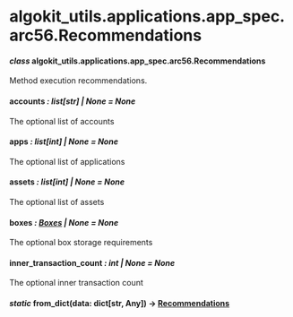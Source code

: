 # algokit_utils.applications.app_spec.arc56.Recommendations

#### *class* algokit_utils.applications.app_spec.arc56.Recommendations

Method execution recommendations.

#### accounts *: list[str] | None* *= None*

The optional list of accounts

#### apps *: list[int] | None* *= None*

The optional list of applications

#### assets *: list[int] | None* *= None*

The optional list of assets

#### boxes *: [Boxes](Boxes.md#algokit_utils.applications.app_spec.arc56.Boxes) | None* *= None*

The optional box storage requirements

#### inner_transaction_count *: int | None* *= None*

The optional inner transaction count

#### *static* from_dict(data: dict[str, Any]) → [Recommendations](#algokit_utils.applications.app_spec.arc56.Recommendations)
